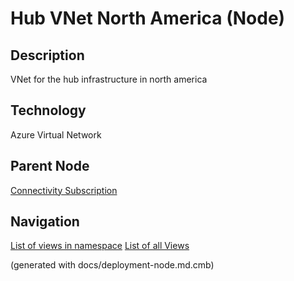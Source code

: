 # Hub VNet North America (Node)
## Description
VNet for the hub infrastructure in north america

## Technology
Azure Virtual Network

## Parent Node
[Connectivity Subscription](../../../mybank/it-management/azure/connectivity-subscription.md)


## Navigation
[List of views in namespace](./views-in-namespace.md)
[List of all Views](../../../views.md)

(generated with docs/deployment-node.md.cmb)
